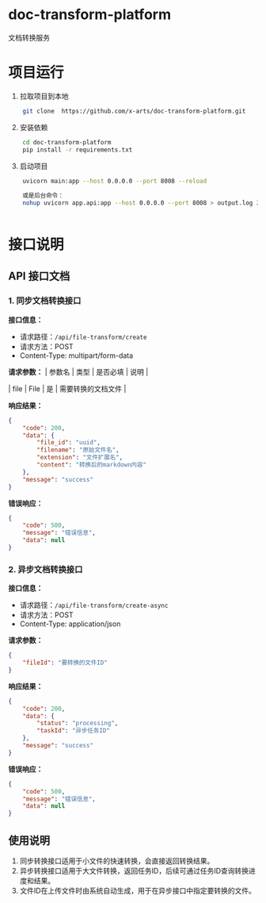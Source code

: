 # doc-transform-platform
文档转换服务

# 项目运行
1.  拉取项目到本地
```bash
    git clone  https://github.com/x-arts/doc-transform-platform.git
```

2. 安装依赖
```bash
    cd doc-transform-platform
    pip install -r requirements.txt
```
3. 启动项目
```bash
    uvicorn main:app --host 0.0.0.0 --port 8008 --reload
    
    或是后台命令：
    nohup uvicorn app.api:app --host 0.0.0.0 --port 8008 > output.log 2>&1 &
   
```


# 接口说明
## API 接口文档

### 1. 同步文档转换接口

**接口信息：**
- 请求路径：`/api/file-transform/create`
- 请求方法：POST
- Content-Type: multipart/form-data

**请求参数：**
| 参数名 | 类型 | 是否必填 | 说明 |

| file   | File | 是   | 需要转换的文档文件 |

**响应结果：**
```json
{
    "code": 200,
    "data": {
        "file_id": "uuid",
        "filename": "原始文件名",
        "extension": "文件扩展名",
        "content": "转换后的markdown内容"
    },
    "message": "success"
}
```

**错误响应：**
```json
{
    "code": 500,
    "message": "错误信息",
    "data": null
}
```

### 2. 异步文档转换接口

**接口信息：**
- 请求路径：`/api/file-transform/create-async`
- 请求方法：POST
- Content-Type: application/json

**请求参数：**
```json
{
    "fileId": "要转换的文件ID"
}
```

**响应结果：**
```json
{
    "code": 200,
    "data": {
        "status": "processing",
        "taskId": "异步任务ID"
    },
    "message": "success"
}
```

**错误响应：**
```json
{
    "code": 500,
    "message": "错误信息",
    "data": null
}
```

## 使用说明

1. 同步转换接口适用于小文件的快速转换，会直接返回转换结果。
2. 异步转换接口适用于大文件转换，返回任务ID，后续可通过任务ID查询转换进度和结果。
3. 文件ID在上传文件时由系统自动生成，用于在异步接口中指定要转换的文件。


